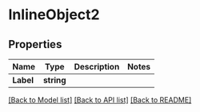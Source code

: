 # InlineObject2

## Properties

Name | Type | Description | Notes
------------ | ------------- | ------------- | -------------
**Label** | **string** |  | 

[[Back to Model list]](../README.md#documentation-for-models) [[Back to API list]](../README.md#documentation-for-api-endpoints) [[Back to README]](../README.md)


